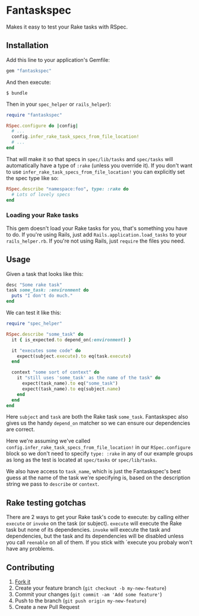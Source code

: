 Fantaskspec
===========
Makes it easy to test your Rake tasks with RSpec.

Installation
------------

Add this line to your application's Gemfile:

```ruby
gem "fantaskspec"
```

And then execute:

    $ bundle

Then in your `spec_helper` or `rails_helper`):

```ruby
require "fantaskspec"

RSpec.configure do |config|
  # ...
  config.infer_rake_task_specs_from_file_location!
  # ...
end
```
That will make it so that specs in `spec/lib/tasks` and `spec/tasks` will automatically have a type
of `:rake` (unless you override it). If you don't want to use `infer_rake_task_specs_from_file_location!`
you can explicitly set the spec type like so:

```ruby
RSpec.describe "namespace:foo", type: :rake do
  # Lots of lovely specs
end
```

### Loading your Rake tasks
This gem doesn't load your Rake tasks for you, that's something you have to do. If you're using Rails, just
add `Rails.application.load_tasks` to your `rails_helper.rb`. If you're not using Rails, just `require` the files you need.

Usage
-----
Given a task that looks like this:
```ruby
desc "Some rake task"
task some_task: :environment do
  puts "I don't do much."
end
```
We can test it like this:
```ruby
require "spec_helper"

RSpec.describe "some_task" do
  it { is_expected.to depend_on(:environment) }

  it "executes some code" do
    expect(subject.execute).to eq(task.execute)
  end

  context "some sort of context" do
    it "still uses 'some_task' as the name of the task" do
      expect(task_name).to eq("some_task")
      expect(task_name).to eq(subject.name)
    end
  end
end
```
Here `subject` and `task` are both the Rake task `some_task`. Fantaskspec also gives us the handy `depend_on` matcher so we can ensure our dependencies are correct.

Here we're assuming we've called `config.infer_rake_task_specs_from_file_location!` in our
`RSpec.configure` block so we don't need to specify `type: :rake` in any of our example groups
as long as the test is located at `spec/tasks` or `spec/lib/tasks`.

We also have access to `task_name`, which is just the Fantaskspec's best guess at the name of the task
we're specifying is, based on the description string we pass to `describe` or `context`.

Rake testing gotchas
--------------------
There are 2 ways to get your Rake task's code to execute: by calling either `execute` or `invoke` on the task (or subject).
`execute` will execute the Rake task but none of its dependencies. `invoke` will execute the task and dependencies, but
the task and its dependencies will be disabled unless you call `reenable` on all of them. If you stick with `execute you
probaly won't have any problems.

Contributing
------------

1. [Fork it](https://github.com/crismali/fantaskspec/fork)
2. Create your feature branch (`git checkout -b my-new-feature`)
3. Commit your changes (`git commit -am 'Add some feature'`)
4. Push to the branch (`git push origin my-new-feature`)
5. Create a new Pull Request
